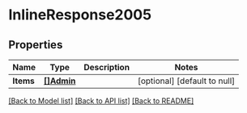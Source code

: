 # InlineResponse2005

## Properties
Name | Type | Description | Notes
------------ | ------------- | ------------- | -------------
**Items** | [**[]Admin**](Admin.md) |  | [optional] [default to null]

[[Back to Model list]](../README.md#documentation-for-models) [[Back to API list]](../README.md#documentation-for-api-endpoints) [[Back to README]](../README.md)

